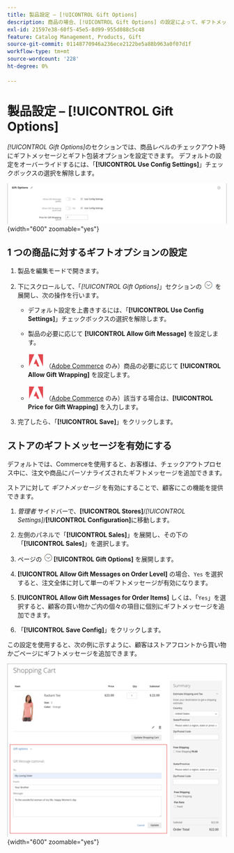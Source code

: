 ```yaml
---
title: 製品設定 – [!UICONTROL Gift Options]
description: 商品の場合、[!UICONTROL Gift Options] の設定によって、ギフトメッセージを含めることができるかどうか、またはチェックアウト時にギフト折り返しオプションを利用できるかどうかが決まります。
exl-id: 21597e38-60f5-45e5-8d99-955d088c5c48
feature: Catalog Management, Products, Gift
source-git-commit: 01148770946a236ece2122be5a88b963a0f07d1f
workflow-type: tm+mt
source-wordcount: '228'
ht-degree: 0%

---
```


# 製品設定 – [!UICONTROL Gift Options]

_[!UICONTROL Gift Options]_&#x200B;のセクションでは、商品レベルのチェックアウト時にギフトメッセージとギフト包装オプションを設定できます。 デフォルトの設定をオーバーライドするには、「**[!UICONTROL Use Config Settings]**」チェックボックスの選択を解除します。

![ ギフト オプション ](./assets/product-gift-options-ee.png){width="600" zoomable="yes"}

## 1 つの商品に対するギフトオプションの設定

1. 製品を編集モードで開きます。

1. 下にスクロールして、「_[!UICONTROL Gift Options]_」セクションの ![ 展開セレクター ](../assets/icon-display-expand.png) を展開し、次の操作を行います。

   - デフォルト設定を上書きするには、「**[!UICONTROL Use Config Settings]**」チェックボックスの選択を解除します。

   - 製品の必要に応じて **[!UICONTROL Allow Gift Message]** を設定します。

   - ![Adobe Commerce](../assets/adobe-logo.svg) （[Adobe Commerce](../landing/home.md#product-editions) のみ）商品の必要に応じて **[!UICONTROL Allow Gift Wrapping]** を設定します。

   - ![Adobe Commerce](../assets/adobe-logo.svg) （[Adobe Commerce](../landing/home.md#product-editions) のみ）該当する場合は、**[!UICONTROL Price for Gift Wrapping]** を入力します。

1. 完了したら、「**[!UICONTROL Save]**」をクリックします。

## ストアのギフトメッセージを有効にする

デフォルトでは、Commerceを使用すると、お客様は、チェックアウトプロセス中に、注文や商品にパーソナライズされたギフトメッセージを追加できます。

ストアに対して _ギフトメッセージ_ を有効にすることで、顧客にこの機能を提供できます。

1. _管理者_ サイドバーで、**[!UICONTROL Stores]**/_[!UICONTROL Settings]_/**[!UICONTROL Configuration]**&#x200B;に移動します。

1. 左側のパネルで「**[!UICONTROL Sales]**」を展開し、その下の「**[!UICONTROL Sales]**」を選択します。

1. ページの ![ 拡張セレクター ](../assets/icon-display-expand.png)**[!UICONTROL Gift Options]** を展開します。

1. **[!UICONTROL Allow Gift Messages on Order Level]** の場合、`Yes` を選択すると、注文全体に対して単一のギフトメッセージが有効になります。

1. **[!UICONTROL Allow Gift Messages for Order Items]** しくは、「`Yes`」を選択すると、顧客の買い物かご内の個々の項目に個別にギフトメッセージを追加できます。

1. 「**[!UICONTROL Save Config]**」をクリックします。

この設定を使用すると、次の例に示すように、顧客はストアフロントから買い物かごページにギフトメッセージを追加できます。

![ ギフト メッセージ ](./assets/gift-message.png){width="600" zoomable="yes"}
